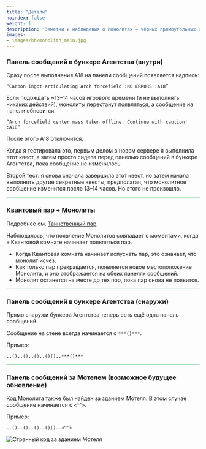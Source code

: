 ```yaml
---
title: "Детали"
noindex: false
weight: 1
description: "Заметки и наблюдения о Монолитах — чёрных прямоугольных объектах с красными символами на боковой стороне."
images: 
- images/bh/monolith_main.jpg
---
```


### Панель сообщений в бункере Агентства (внутри)  

Сразу после выполнения A18 на панели сообщений появляется надпись:  

`“Carbon ingot articulating Arch forcefield :NO ERRORS :A18”`  

Если подождать ~13–14 часов игрового времени (и не выполнять никаких действий), монолиты перестанут появляться, а сообщение на панели обновится:  

`“Arch forcefield center mass taken offline: Continue with caution! :A18”`  

После этого A18 отключится.  

Когда я тестировала это, первым делом в новом сервере я выполнила этот квест, а затем просто сидела перед панелью сообщений в бункере Агентства, пока сообщение не изменилось.  

Второй тест: я снова сначала завершила этот квест, но затем начала выполнять другие секретные квесты, предполагая, что монолитное сообщение изменится после 13–14 часов. Но этого не произошло.  

<hr style="background-color: #28b44c" size=8>

### Квантовый пар + Монолиты  

Подробнее см. [Таинственный пар](/casebook/quantum/steam/).  

Наблюдалось, что появление Монолитов совпадает с моментами, когда в Квантовой комнате начинает появляться пар.  

- Когда Квантовая комната начинает испускать пар, это означает, что монолит исчез.  
- Как только пар прекращается, появляется новое местоположение Монолита, и оно отображается на обеих панелях сообщений.  
- Монолит останется на месте до тех пор, пока пар снова не появится.  

<hr style="background-color: #28b44c" size=8>

### Панель сообщений в бункере Агентства (снаружи)  

Прямо снаружи бункера Агентства теперь есть ещё одна панель сообщений.  

Сообщение на стене всегда начинается с `***()***`.  

Пример: 

`..()..()..()..()()..***()***`  

<hr style="background-color: #28b44c" size=8>

### Панель сообщений за Мотелем (возможное будущее обновление)  

Код Монолита также был найден за зданием Мотеля. В этом случае сообщение начинается с `<^^>`.  

Пример:  

`..()..()..()..()()..<^^>`  

![Странный код за зданием Мотеля](/images/bh/monolith_sign_behind_motel.webp?width=400px)
